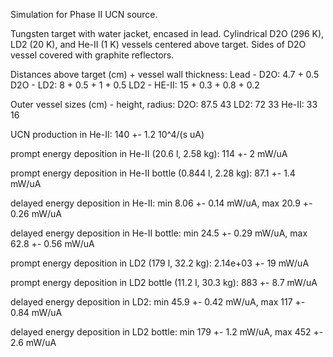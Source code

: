 Simulation for Phase II UCN source.

Tungsten target with water jacket, encased in lead.
Cylindrical D2O (296 K), LD2 (20 K), and He-II (1 K) vessels centered above target.
Sides of D2O vessel covered with graphite reflectors.

Distances above target (cm) + vessel wall thickness:
Lead - D2O: 4.7 + 0.5
D2O - LD2: 8 + 0.5 + 1 + 0.5
LD2 - HE-II: 15 + 0.3 + 0.8 + 0.2

Outer vessel sizes (cm) - height, radius:
D2O: 87.5 43
LD2: 72 33
He-II: 33 16

UCN production in He-II:
140 +- 1.2 10^4/(s uA)

prompt energy deposition in He-II (20.6 l, 2.58 kg):
114 +- 2 mW/uA

prompt energy deposition in He-II bottle (0.844 l, 2.28 kg):
87.1 +- 1.4 mW/uA

delayed energy deposition in He-II:
min 8.06 +- 0.14 mW/uA, max 20.9 +- 0.26 mW/uA

delayed energy deposition in He-II bottle:
min 24.5 +- 0.29 mW/uA, max 62.8 +- 0.56 mW/uA

prompt energy deposition in LD2 (179 l, 32.2 kg):
2.14e+03 +- 19 mW/uA

prompt energy deposition in LD2 bottle (11.2 l, 30.3 kg):
883 +- 8.7 mW/uA

delayed energy deposition in LD2:
min 45.9 +- 0.42 mW/uA, max 117 +- 0.84 mW/uA

delayed energy deposition in LD2 bottle:
min 179 +- 1.2 mW/uA, max 452 +- 2.6 mW/uA

